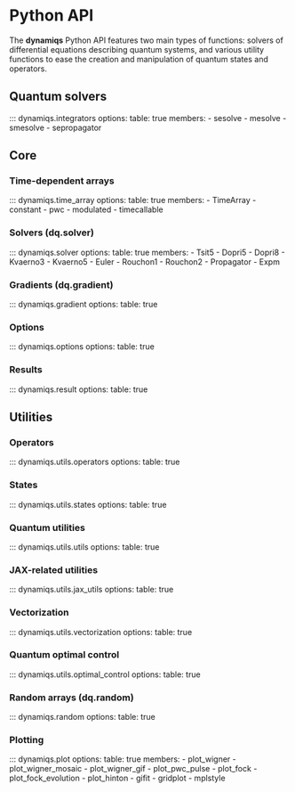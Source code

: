 # Python API

The **dynamiqs** Python API features two main types of functions: solvers of differential equations describing quantum systems, and various utility functions to ease the creation and manipulation of quantum states and operators.

## Quantum solvers

::: dynamiqs.integrators
    options:
        table: true
        members:
        - sesolve
        - mesolve
        - smesolve
        - sepropagator

## Core

### Time-dependent arrays

::: dynamiqs.time_array
    options:
        table: true
        members:
        - TimeArray
        - constant
        - pwc
        - modulated
        - timecallable

### Solvers (dq.solver)

::: dynamiqs.solver
    options:
        table: true
        members:
        - Tsit5
        - Dopri5
        - Dopri8
        - Kvaerno3
        - Kvaerno5
        - Euler
        - Rouchon1
        - Rouchon2
        - Propagator
        - Expm

### Gradients (dq.gradient)

::: dynamiqs.gradient
    options:
        table: true

### Options

::: dynamiqs.options
    options:
        table: true

### Results

::: dynamiqs.result
    options:
        table: true

## Utilities

### Operators

::: dynamiqs.utils.operators
    options:
        table: true

### States

::: dynamiqs.utils.states
    options:
        table: true

### Quantum utilities

::: dynamiqs.utils.utils
    options:
        table: true

### JAX-related utilities

::: dynamiqs.utils.jax_utils
    options:
        table: true

### Vectorization

::: dynamiqs.utils.vectorization
    options:
        table: true

### Quantum optimal control

::: dynamiqs.utils.optimal_control
    options:
        table: true

### Random arrays (dq.random)

::: dynamiqs.random
    options:
        table: true

### Plotting

::: dynamiqs.plot
    options:
        table: true
        members:
        - plot_wigner
        - plot_wigner_mosaic
        - plot_wigner_gif
        - plot_pwc_pulse
        - plot_fock
        - plot_fock_evolution
        - plot_hinton
        - gifit
        - gridplot
        - mplstyle
